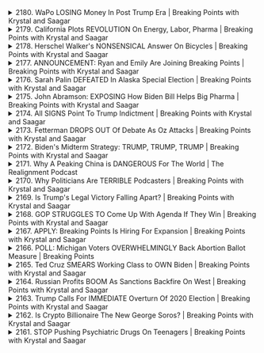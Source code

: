 <details>
<summary>2180. WaPo LOSING Money In Post Trump Era | Breaking Points with Krystal and Saagar</summary><br>

<a href="https://www.youtube.com/watch?v=ZjffgTqb72o" target="_blank">
    <img src="https://img.youtube.com/vi/ZjffgTqb72o/maxresdefault.jpg" 
        alt="[Youtube]" width="200">
</a>

# WaPo LOSING Money In Post Trump Era | Breaking Points with Krystal and Saagar


</details>

<details>
<summary>2179. California Plots REVOLUTION On Energy, Labor, Pharma | Breaking Points with Krystal and Saagar</summary><br>

<a href="https://www.youtube.com/watch?v=NFq0JEsvnvs" target="_blank">
    <img src="https://img.youtube.com/vi/NFq0JEsvnvs/maxresdefault.jpg" 
        alt="[Youtube]" width="200">
</a>

# California Plots REVOLUTION On Energy, Labor, Pharma | Breaking Points with Krystal and Saagar


</details>

<details>
<summary>2178. Herschel Walker's NONSENSICAL Answer On Bicycles | Breaking Points with Krystal and Saagar</summary><br>

<a href="https://www.youtube.com/watch?v=fzUcgPm865s" target="_blank">
    <img src="https://img.youtube.com/vi/fzUcgPm865s/maxresdefault.jpg" 
        alt="[Youtube]" width="200">
</a>

# Herschel Walker's NONSENSICAL Answer On Bicycles | Breaking Points with Krystal and Saagar


</details>

<details>
<summary>2177. ANNOUNCEMENT: Ryan and Emily Are Joining Breaking Points | Breaking Points with Krystal and Saagar</summary><br>

<a href="https://www.youtube.com/watch?v=W6Ij-7W9-x8" target="_blank">
    <img src="https://img.youtube.com/vi/W6Ij-7W9-x8/maxresdefault.jpg" 
        alt="[Youtube]" width="200">
</a>

# ANNOUNCEMENT: Ryan and Emily Are Joining Breaking Points | Breaking Points with Krystal and Saagar


</details>

<details>
<summary>2176. Sarah Palin DEFEATED In Alaska Special Election | Breaking Points with Krystal and Saagar</summary><br>

<a href="https://www.youtube.com/watch?v=XOb8bXndETQ" target="_blank">
    <img src="https://img.youtube.com/vi/XOb8bXndETQ/maxresdefault.jpg" 
        alt="[Youtube]" width="200">
</a>

# Sarah Palin DEFEATED In Alaska Special Election | Breaking Points with Krystal and Saagar


</details>

<details>
<summary>2175. John Abramson: EXPOSING How Biden Bill Helps Big Pharma | Breaking Points with Krystal and Saagar</summary><br>

<a href="https://www.youtube.com/watch?v=N1T4jASQgk8" target="_blank">
    <img src="https://img.youtube.com/vi/N1T4jASQgk8/maxresdefault.jpg" 
        alt="[Youtube]" width="200">
</a>

# John Abramson: EXPOSING How Biden Bill Helps Big Pharma | Breaking Points with Krystal and Saagar


</details>

<details>
<summary>2174. All SIGNS Point To Trump Indictment | Breaking Points with Krystal and Saagar</summary><br>

<a href="https://www.youtube.com/watch?v=dJFJAaNXnVw" target="_blank">
    <img src="https://img.youtube.com/vi/dJFJAaNXnVw/maxresdefault.jpg" 
        alt="[Youtube]" width="200">
</a>

# All SIGNS Point To Trump Indictment | Breaking Points with Krystal and Saagar


</details>

<details>
<summary>2173. Fetterman DROPS OUT Of Debate As Oz Attacks | Breaking Points with Krystal and Saagar</summary><br>

<a href="https://www.youtube.com/watch?v=DoPP3oCI1G0" target="_blank">
    <img src="https://img.youtube.com/vi/DoPP3oCI1G0/maxresdefault.jpg" 
        alt="[Youtube]" width="200">
</a>

# Fetterman DROPS OUT Of Debate As Oz Attacks | Breaking Points with Krystal and Saagar


</details>

<details>
<summary>2172. Biden's Midterm Strategy: TRUMP, TRUMP, TRUMP | Breaking Points with Krystal and Saagar</summary><br>

<a href="https://www.youtube.com/watch?v=9_vIF4t7-4k" target="_blank">
    <img src="https://img.youtube.com/vi/9_vIF4t7-4k/maxresdefault.jpg" 
        alt="[Youtube]" width="200">
</a>

# Biden's Midterm Strategy: TRUMP, TRUMP, TRUMP | Breaking Points with Krystal and Saagar


</details>

<details>
<summary>2171. Why A Peaking China is DANGEROUS For The World | The Realignment Podcast</summary><br>

<a href="https://www.youtube.com/watch?v=Vl2BtR2GCPg" target="_blank">
    <img src="https://img.youtube.com/vi/Vl2BtR2GCPg/maxresdefault.jpg" 
        alt="[Youtube]" width="200">
</a>

# Why A Peaking China is DANGEROUS For The World | The Realignment Podcast


</details>

<details>
<summary>2170. Why Politicians Are TERRIBLE Podcasters | Breaking Points with Krystal and Saagar</summary><br>

<a href="https://www.youtube.com/watch?v=0wgWj9Um0LQ" target="_blank">
    <img src="https://img.youtube.com/vi/0wgWj9Um0LQ/maxresdefault.jpg" 
        alt="[Youtube]" width="200">
</a>

# Why Politicians Are TERRIBLE Podcasters | Breaking Points with Krystal and Saagar


</details>

<details>
<summary>2169. Is Trump's Legal Victory Falling Apart? | Breaking Points with Krystal and Saagar</summary><br>

<a href="https://www.youtube.com/watch?v=l36KYZ1v5wI" target="_blank">
    <img src="https://img.youtube.com/vi/l36KYZ1v5wI/maxresdefault.jpg" 
        alt="[Youtube]" width="200">
</a>

# Is Trump's Legal Victory Falling Apart? | Breaking Points with Krystal and Saagar


</details>

<details>
<summary>2168. GOP STRUGGLES TO Come Up With Agenda If They Win | Breaking Points with Krystal and Saagar</summary><br>

<a href="https://www.youtube.com/watch?v=ipqU5vD1kCU" target="_blank">
    <img src="https://img.youtube.com/vi/ipqU5vD1kCU/maxresdefault.jpg" 
        alt="[Youtube]" width="200">
</a>

# GOP STRUGGLES TO Come Up With Agenda If They Win | Breaking Points with Krystal and Saagar


</details>

<details>
<summary>2167. APPLY: Breaking Points Is Hiring For Expansion | Breaking Points with Krystal and Saagar</summary><br>

<a href="https://www.youtube.com/watch?v=buK486VO5LE" target="_blank">
    <img src="https://img.youtube.com/vi/buK486VO5LE/maxresdefault.jpg" 
        alt="[Youtube]" width="200">
</a>

# APPLY: Breaking Points Is Hiring For Expansion | Breaking Points with Krystal and Saagar


</details>

<details>
<summary>2166. POLL: Michigan Voters OVERWHELMINGLY Back Abortion Ballot Measure | Breaking Points</summary><br>

<a href="https://www.youtube.com/watch?v=Yn69CcLTPI8" target="_blank">
    <img src="https://img.youtube.com/vi/Yn69CcLTPI8/maxresdefault.jpg" 
        alt="[Youtube]" width="200">
</a>

# POLL: Michigan Voters OVERWHELMINGLY Back Abortion Ballot Measure | Breaking Points


</details>

<details>
<summary>2165. Ted Cruz SMEARS Working Class to OWN Biden | Breaking Points with Krystal and Saagar</summary><br>

<a href="https://www.youtube.com/watch?v=l7U9ofpxfX4" target="_blank">
    <img src="https://img.youtube.com/vi/l7U9ofpxfX4/maxresdefault.jpg" 
        alt="[Youtube]" width="200">
</a>

# Ted Cruz SMEARS Working Class to OWN Biden | Breaking Points with Krystal and Saagar


</details>

<details>
<summary>2164. Russian Profits BOOM As Sanctions Backfire On West | Breaking Points with Krystal and Saagar</summary><br>

<a href="https://www.youtube.com/watch?v=Xoum9py0EzU" target="_blank">
    <img src="https://img.youtube.com/vi/Xoum9py0EzU/maxresdefault.jpg" 
        alt="[Youtube]" width="200">
</a>

# Russian Profits BOOM As Sanctions Backfire On West | Breaking Points with Krystal and Saagar


</details>

<details>
<summary>2163. Trump Calls For IMMEDIATE Overturn Of 2020 Election | Breaking Points with Krystal and Saagar</summary><br>

<a href="https://www.youtube.com/watch?v=KzbRZEoaIMM" target="_blank">
    <img src="https://img.youtube.com/vi/KzbRZEoaIMM/maxresdefault.jpg" 
        alt="[Youtube]" width="200">
</a>

# Trump Calls For IMMEDIATE Overturn Of 2020 Election | Breaking Points with Krystal and Saagar


</details>

<details>
<summary>2162. Is Crypto Billionaire The New George Soros? | Breaking Points with Krystal and Saagar</summary><br>

<a href="https://www.youtube.com/watch?v=BfbEOPpO9o4" target="_blank">
    <img src="https://img.youtube.com/vi/BfbEOPpO9o4/maxresdefault.jpg" 
        alt="[Youtube]" width="200">
</a>

# Is Crypto Billionaire The New George Soros? | Breaking Points with Krystal and Saagar


</details>

<details>
<summary>2161. STOP Pushing Psychiatric Drugs On Teenagers | Breaking Points with Krystal and Saagar</summary><br>

<a href="https://www.youtube.com/watch?v=EJMU5s7WKfM" target="_blank">
    <img src="https://img.youtube.com/vi/EJMU5s7WKfM/maxresdefault.jpg" 
        alt="[Youtube]" width="200">
</a>

# STOP Pushing Psychiatric Drugs On Teenagers | Breaking Points with Krystal and Saagar


</details>

